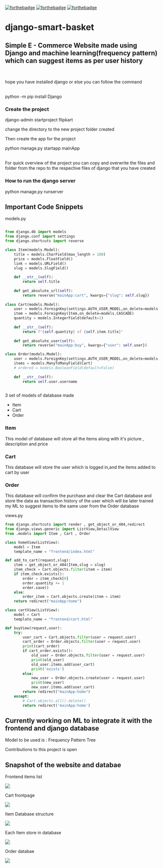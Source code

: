 [![forthebadge](https://forthebadge.com/images/badges/built-with-love.svg)](https://forthebadge.com)
[![forthebadge](https://forthebadge.com/images/badges/made-with-python.svg)](https://forthebadge.com)
[![forthebadge](https://forthebadge.com/images/badges/built-with-love.svg)](https://forthebadge.com)

# django-smart-basket
<h2>Simple E - Commerce Website made using Django and machine learning(frequency pattern) which can suggest items as per user history</h2><br>
<p>hope you have installed django or else you can follow the command</p><br>
python -m pip install Django
<br>
<h3>Create the project</h3>
django-admin startproject flipkart
<br>
<p>change the directory to the new project folder created</p>
<p>Then create the app for the project</p>
python manage.py startapp mainApp
<br>
<br>
<p>For quick overview of the project you can copy and overwrite the files and folder from the repo to the respective files of django that you have created</p>
<h3>How to run the django server</h3>
python manage.py runserver

<h2>Important Code Snippets</h2>
<p>models.py</p>

```python

from django.db import models
from django.conf import settings
from django.shortcuts import reverse

class Item(models.Model):
    title = models.CharField(max_length = 100)
    price = models.FloatField()
    link = models.URLField()
    slug = models.SlugField()
    
    def __str__(self):
        return self.title
    
    def get_absolute_url(self):
        return reverse("mainApp:cart", kwargs={"slug": self.slug})
    
class Cart(models.Model):
    user = models.ForeignKey(settings.AUTH_USER_MODEL,on_delete=models.CASCADE,blank = True,null = True)
    item = models.ForeignKey(Item,on_delete=models.CASCADE)
    quantity = models.IntegerField(default=1)
    
    def __str__(self):
        return f"{self.quantity} of {self.item.title}"
    
    def get_absolute_user(self):
        return reverse("mainApp:buy", kwargs={"user": self.user})

class Order(models.Model):
    user = models.ForeignKey(settings.AUTH_USER_MODEL,on_delete=models.CASCADE)
    items = models.ManyToManyField(Cart)
    # ordered = models.BooleanField(default=False)
    
    def __str__(self):
        return self.user.username
        
```
<p>3 set of models of database made<p>
<ul>
    <li>Item</li>
    <li>Cart</li>
    <li>Order</li>
</ul>

<h3>Item</h3>
<p>This model of database will store all the items along with it's picture , description and price</p>

<h3>Cart</h3>
<p>This database will store the user which is logged in,and the items added to cart by user</p>

<h3>Order</h3>
<p>This database will confirm the purchase and clear the Cart database and store the data as transaction history of the user which will be later trained my ML to suggest items to the same user from the Order database</p>

<p>views.py</p>

```python
from django.shortcuts import render , get_object_or_404,redirect
from django.views.generic import ListView,DetailView
from .models import Item , Cart , Order

class homeView(ListView):
    model = Item
    template_name = "frontend/index.html"

def add_to_cart(request,slug):
    item = get_object_or_404(Item,slug = slug)
    item_check = Cart.objects.filter(item = item)
    if item_check.exists():
        order = item_check[0]
        order.quantity += 1
        order.save()
    else:
        order_item = Cart.objects.create(item = item)
    return redirect("mainApp:home")

class cartView(ListView):
    model = Cart
    template_name = "frontend/cart.html"

def buyView(request,user):
    try:
        user_cart = Cart.objects.filter(user = request.user)
        cart_order = Order.objects.filter(user = request.user)
        print(cart_order)
        if cart_order.exists():
            old_user = Order.objects.filter(user = request.user)
            print(old_user)
            old_user.items.add(user_cart)
            print('exists')
        else:
            new_user = Order.objects.create(user = request.user)
            print(new_user)
            new_user.items.add(user_cart)
        return redirect("mainApp:home")
    except:
        # Cart.objects.all().delete()
        return redirect('mainApp:home')

```

<h2>Currently working on ML to integrate it with the frontend and django database</h2>
<p>Model to be used is : Frequency Pattern Tree </p>
<p>Contributions to this project is open</p>

<h2>Snapshot of the website and databae</h2>

<p>Frontend items list</p>

![](1.png)

<p>Cart frontpage</p>

![](2.png)

<p>Item Database structure</p>

![](3.png)

<p>Each Item store in database</p>

![](5.jpg)

<p>Order databae</p>

![](4.jpg)

